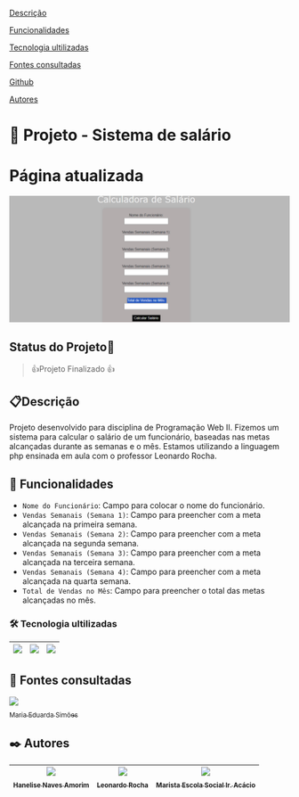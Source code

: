 [Descrição](#descri%C3%A7%C3%A3o)  

[Funcionalidades](#funcionalidades)  

[Tecnologia ultilizadas](#tecnologia-ultilizadas)  

[Fontes consultadas](#fontes-consultadas)

[Github](https://github.com/)

[Autores](#autores)  

# 🚀 Projeto - Sistema de salário

# Página atualizada
![imagem](imgsistema/sistema.png.png)


## Status do Projeto🚧
> 👍Projeto Finalizado 👍

## 📋Descrição
Projeto desenvolvido para disciplina de Programação Web II. Fizemos um sistema para calcular o salário de um funcionário, baseadas nas metas alcançadas durante as semanas e o mês.
Estamos utilizando a linguagem php ensinada em aula com o professor Leonardo Rocha.

## 🔧 Funcionalidades
- `Nome do Funcionário`: Campo para colocar o nome do funcionário.
- `Vendas Semanais (Semana 1)`: Campo para preencher com a meta alcançada na primeira semana.
- `Vendas Semanais (Semana 2)`: Campo para preencher com a meta alcançada na segunda semana.
- `Vendas Semanais (Semana 3)`: Campo para preencher com a meta alcançada na terceira semana.
- `Vendas Semanais (Semana 4)`: Campo para preencher com a meta alcançada na quarta semana.
- `Total de Vendas no Mês`: Campo para preencher o total das metas alcançadas no mês.

### 🛠️ Tecnologia ultilizadas
<img src="https://cdn.jsdelivr.net/gh/devicons/devicon/icons/github/github-original-wordmark.svg" width=50  /> |  <img src="https://cdn.jsdelivr.net/gh/devicons/devicon/icons/bootstrap/bootstrap-original.svg" width=50/> |  <img src="https://cdn.jsdelivr.net/gh/devicons/devicon/icons/html5/html5-original-wordmark.svg" width=50 /> |
| :---: | :---: | :---: | 

## 📄 Fontes consultadas
[<img loading="lazy" src="https://avatars.githubusercontent.com/u/127847673?v=4" width=115><br><sub>Maria Eduarda Simões</sub>](https://github.com/Mariaeduardasimoes)

## ✒️ Autores
| [<img loading="lazy" src="https://avatars.githubusercontent.com/u/105460028?v=4" width=115><br><sub>Hanelise Naves Amorim</sub>](https://github.com/hiseamorim) |  [<img loading="lazy" src="https://avatars.githubusercontent.com/u/86802310?v=4" width=115><br><sub>Leonardo Rocha</sub>](https://github.com/LeonardoRochaMarista) |  [<img loading="lazy" src="https://avatars.githubusercontent.com/u/86796647?s=200&v=4" width=115><br><sub>Marista Escola Social Ir. Acácio</sub>](https://github.com/MaristaIrAcacio) |
| :---: | :---: | :---: |
